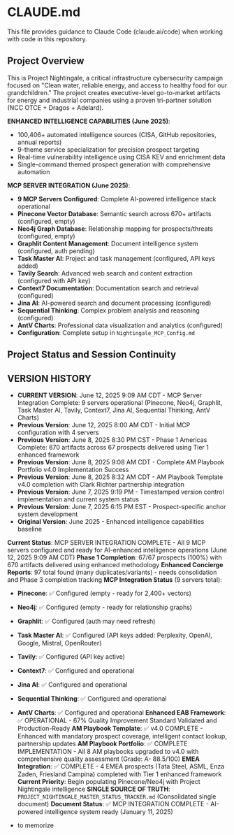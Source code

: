 # CLAUDE.md

This file provides guidance to Claude Code (claude.ai/code) when working with code in this repository.

## Project Overview

This is Project Nightingale, a critical infrastructure cybersecurity campaign focused on "Clean water, reliable energy, and access to healthy food for our grandchildren." The project creates executive-level go-to-market artifacts for energy and industrial companies using a proven tri-partner solution (NCC OTCE + Dragos + Adelard).

**ENHANCED INTELLIGENCE CAPABILITIES (June 2025)**: 
- 100,406+ automated intelligence sources (CISA, GitHub repositories, annual reports)
- 9-theme service specialization for precision prospect targeting
- Real-time vulnerability intelligence using CISA KEV and enrichment data
- Single-command themed prospect generation with comprehensive automation

**MCP SERVER INTEGRATION (June 2025)**:
- **9 MCP Servers Configured**: Complete AI-powered intelligence stack operational
- **Pinecone Vector Database**: Semantic search across 670+ artifacts (configured, empty)
- **Neo4j Graph Database**: Relationship mapping for prospects/threats (configured, empty)
- **Graphlit Content Management**: Document intelligence system (configured, auth pending)
- **Task Master AI**: Project and task management (configured, API keys added)
- **Tavily Search**: Advanced web search and content extraction (configured with API key)
- **Context7 Documentation**: Documentation search and retrieval (configured)
- **Jina AI**: AI-powered search and document processing (configured)
- **Sequential Thinking**: Complex problem analysis and reasoning (configured)
- **AntV Charts**: Professional data visualization and analytics (configured)
- **Configuration**: Complete setup in `Nightingale_MCP_Config.md`

## Project Status and Session Continuity

## VERSION HISTORY
- **CURRENT VERSION**: June 12, 2025 9:09 AM CDT - MCP Server Integration Complete: 9 servers operational (Pinecone, Neo4j, Graphlit, Task Master AI, Tavily, Context7, Jina AI, Sequential Thinking, AntV Charts)
- **Previous Version**: June 12, 2025 8:00 AM CDT - Initial MCP configuration with 4 servers
- **Previous Version**: June 8, 2025 8:30 PM CST - Phase 1 Americas Complete: 670 artifacts across 67 prospects delivered using Tier 1 enhanced framework
- **Previous Version**: June 8, 2025 9:08 AM CDT - Complete AM Playbook Portfolio v4.0 Implementation Success
- **Previous Version**: June 8, 2025 8:32 AM CDT - AM Playbook Template v4.0 completion with Clark Richter partnership integration
- **Previous Version**: June 7, 2025 9:19 PM - Timestamped version control implementation and current system status
- **Previous Version**: June 7, 2025 6:15 PM EST - Prospect-specific anchor system development
- **Original Version**: June 2025 - Enhanced intelligence capabilities baseline

**Current Status**: MCP SERVER INTEGRATION COMPLETE - All 9 MCP servers configured and ready for AI-enhanced intelligence operations (June 12, 2025 9:09 AM CDT)
**Phase 1 Completion**: 67/67 prospects (100%) with 670 artifacts delivered using enhanced methodology
**Enhanced Concierge Reports**: 97 total found (many duplicates/variants) - needs consolidation and Phase 3 completion tracking
**MCP Integration Status** (9 servers total):
- **Pinecone**: ✅ Configured (empty - ready for 2,400+ vectors)
- **Neo4j**: ✅ Configured (empty - ready for relationship graphs)
- **Graphlit**: ✅ Configured (auth may need refresh)
- **Task Master AI**: ✅ Configured (API keys added: Perplexity, OpenAI, Google, Mistral, OpenRouter)
- **Tavily**: ✅ Configured (API key active)
- **Context7**: ✅ Configured and operational
- **Jina AI**: ✅ Configured and operational
- **Sequential Thinking**: ✅ Configured and operational
- **AntV Charts**: ✅ Configured and operational
**Enhanced EAB Framework**: ✅ OPERATIONAL - 67% Quality Improvement Standard Validated and Production-Ready
**AM Playbook Template**: ✅ v4.0 COMPLETE - Enhanced with mandatory prospect coverage, intelligent contact lookup, partnership updates
**AM Playbook Portfolio**: ✅ COMPLETE IMPLEMENTATION - All 8 AM playbooks upgraded to v4.0 with comprehensive quality assessment (Grade: A- 88.5/100)
**EMEA Integration**: ✅ COMPLETE - 4 EMEA prospects (Tata Steel, ASML, Enza Zaden, Friesland Campina) completed with Tier 1 enhanced framework
**Current Priority**: Begin populating Pinecone/Neo4j with Project Nightingale intelligence
**SINGLE SOURCE OF TRUTH**: `PROJECT_NIGHTINGALE_MASTER_STATUS_TRACKER.md` (Consolidated single document)
**Document Status**: ✅ MCP INTEGRATION COMPLETE - AI-powered intelligence system ready (January 11, 2025)

- to memorize
